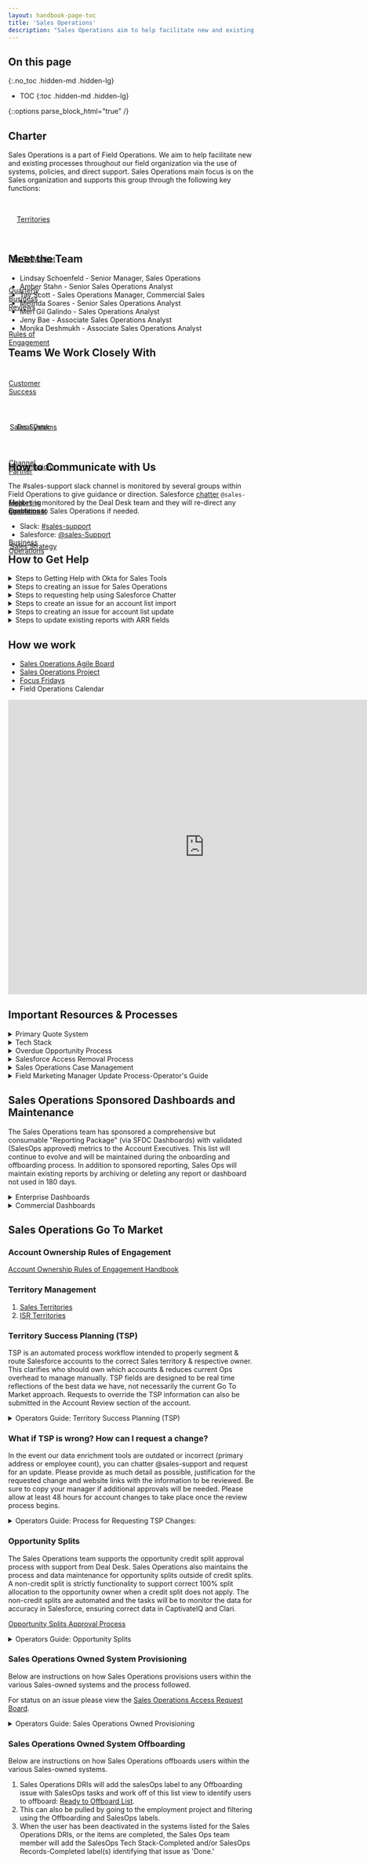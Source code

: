 ```yaml
---
layout: handbook-page-toc
title: 'Sales Operations'
description: "Sales Operations aim to help facilitate new and existing processes throughout our field organization via the use of systems, policies, and direct support. "
---
```

## On this page

{:.no_toc .hidden-md .hidden-lg}

- TOC
  {:toc .hidden-md .hidden-lg}


<link rel="stylesheet" type="text/css" href="/stylesheets/biztech.css" />

{::options parse_block_html="true" /}

## **Charter**

Sales Operations is a part of Field Operations.
We aim to help facilitate new and existing processes throughout our field organization via the use of systems, policies, and direct support.
Sales Operations main focus is on the Sales organization and supports this group through the following key functions:

<div class="flex-row" markdown="0" style="height:80px">
  <a href="/handbook/sales/territories/" class="btn btn-purple-inv" style="width:20%;height:100%;margin:1px;display:flex;justify-content:center;align-items:center;">Territories</a>
  <a href="/handbook/sales/field-operations/sales-operations/#sales-operations-go-to-market" class="btn btn-purple-inv" style="width:20%;height:100%;margin:1px;display:flex;justify-content:center;align-items:center;">Go To Market</a>
  <a href="/handbook/sales/qbrs/" class="btn btn-purple-inv" style="width:20%;height:100%;margin:1px;display:flex;justify-content:center;align-items:center;">Quarterly Business Reviews</a>
  <a href="/handbook/sales/field-operations/gtm-resources/#account-ownership-rules-of-engagement" class="btn btn-purple-inv" style="width:20%;height:100%;margin:1px;display:flex;justify-content:center;align-items:center;">Rules of Engagement</a>
    </div>

## **Meet the Team**

- Lindsay Schoenfeld - Senior Manager, Sales Operations
- Amber Stahn - Senior Sales Operations Analyst
- Tav Scott - Sales Operations Manager, Commercial Sales
- Melinda Soares - Senior Sales Operations Analyst
- Meri Gil Galindo - Sales Operations Analyst
- Jeny Bae - Associate Sales Operations Analyst
- Monika Deshmukh - Associate Sales Operations Analyst

## **Teams We Work Closely With**

<div class="flex-row" markdown="0" style="height:80px">
    <a href="/handbook/customer-success/" class="btn btn-purple-inv" style="width:20%;height:100%;margin:1px;display:flex;justify-content:center;align-items:center;">Customer Success</a>
    <a href="/handbook/sales/field-operations/sales-systems/" class="btn btn-purple-inv" style="width:20%;height:100%;margin:1px;display:flex;justify-content:center;align-items:center;">Sales Systems</a>
    <a href="/handbook/sales/commissions/" class="btn btn-purple-inv" style="width:20%;height:100%;margin:1px;display:flex;justify-content:center;align-items:center;">Commissions</a>
    <a href="/handbook/marketing/marketing-operations/" class="btn btn-purple-inv" style="width:20%;height:100%;margin:1px;display:flex;justify-content:center;align-items:center;">Marketing Operations</a>
    <a href="/handbook/business-ops/" class="btn btn-purple-inv" style="width:20%;height:100%;margin:1px;display:flex;justify-content:center;align-items:center;">Business Operations</a>
</div>

<div class="flex-row" markdown="0" style="height:80px">
    <a href="/handbook/sales/field-operations/sales-operations/deal-desk/" class="btn btn-purple-inv" style="width:20%;height:100%;margin:1px;display:flex;justify-content:center;align-items:center;">Deal Desk</a>
    <a href="/handbook/resellers/" class="btn btn-purple-inv" style="width:20%;height:100%;margin:1px;display:flex;justify-content:center;align-items:center;">Channel Partner</a>
    <a href="/handbook/sales/field-operations/field-enablement/" class="btn btn-purple-inv" style="width:20%;height:100%;margin:1px;display:flex;justify-content:center;align-items:center;">Field Enablement</a>
    <a href="/handbook/sales/field-operations/sales-strategy/" class="btn btn-purple-inv" style="width:20%;height:100%;margin:1px;display:flex;justify-content:center;align-items:center;">Sales Strategy</a>
  </div>

## **How to Communicate with Us**

The #sales-support slack channel is monitored by several groups within Field Operations to give guidance or direction.
Salesforce [chatter](/handbook/sales/field-operations/sales-operations/deal-desk/#salesforce-chatter-communication) `@sales-support` is monitored by the Deal Desk team and they will re-direct any questions to Sales Operations if needed.

- Slack: [#sales-support](https://gitlab.slack.com/archives/sales-support)
- Salesforce: [@sales-Support](https://gitlab.my.salesforce.com/_ui/core/chatter/groups/GroupProfilePage?g=0F94M000000fy2K)

## **How to Get Help**

<details>
<summary markdown='span'>
  Steps to Getting Help with Okta for Sales Tools
</summary>

1. Visit the [Okta Handbook Page](/handbook/business-ops/okta/) to learn more about Okta.
1. Create a [General Help Desk Request](/handbook/business-ops/team-member-enablement/). Use the _submit issue_ button on the linked page and then select the General Help Desk Request template.
1. Reach out to #it-help in Slack.

</details>

<details>
<summary markdown='span'>
  Steps to creating an issue for Sales Operations
</summary>

1. Create an issue in our [project](https://gitlab.com/gitlab-com/sales-team/field-operations/sales-operations), making sure to provide detailed business requirements.
   Please leave assignee blank.
1. There are existing templates to use, most will fall under the General Request template.
1. New Issues that are in review will be tagged with the `SalesOps::New_Request` label automatically on creation.
1. An issue will be assigned to a Milestone, given an assignee and the `SalesOps::Assigned` if it is ready to be worked on.
1. Any issue that cannot be slotted into the next two milestones will be put in the backlog denoted by `SalesOps::Backlog` until it can be planned.
1. Please review the status of any issue on our agile [board.](https://gitlab.com/gitlab-com/sales-team/field-operations/sales-operations)

</details>

<details>
<summary markdown='span'>
  Steps to requesting help using Salesforce Chatter
</summary>

1. [Contract assistance](/handbook/sales/#reaching-the-sales-team-internally)
1. [Updating or creating Opportunity Splits ](/handbook/sales/forecasting/#opportunity-splits)
1. [Salesforce Lightning for Gmail](/handbook/sales/prospect-engagement-best-practices)
1. [Support from the Community Advocacy Team](/handbook/marketing/revenue-marketing/sdr/#working-with-the-community-advocacy-team)
1. [DataFox/Zoominfo segmentation conflicts](/handbook/sales/field-operations/gtm-resources/#segmentation)
1. [Reassigning to a Territory Rep](/handbook/sales/field-operations/gtm-resources/#account-ownership-rules-of-engagement)
1. [Requesting Reassignment](/handbook/sales/field-operations/gtm-resources/#account-ownership-rules-of-engagement)
1. [If LEAD or CONTACT is owned by SDR team member](/handbook/sales/field-operations/gtm-resources/#record-creation-in-salesforce)
1. [Locked Deal](/handbook/sales/field-operations/gtm-resources/#locking-opportunities-as-a-result-of-their-at-risk-potential)
1. [Deal Desk assistance](/handbook/sales/field-operations/sales-operations/deal-desk/#salesforce-chatter-communication)

</details>

<details>
<summary markdown='span'>
  Steps to create an issue for an account list import
</summary>

Here are the guidelines for requesting account list loads from Sales Operations.
Please follow the instructions below.
The SLA for account list loads into Salesforce is 5-7 business days.

**For uploading a list of net new accounts**

- We have a template you can use to dedupe a list of accounts you have sourced [here in the google drive](https://docs.google.com/spreadsheets/d/1zm4uA2_d7aj31BY2wTxNw6HoElyWJQkjMYY4e1D3tRM/edit#gid=1823098798).
  This template will help you dedupe the account list and also format your list for upload into Salesforce.
  Please follow the directions in the README in the template doc and reach out to #sales-support in Slack if you have any questions.

**Preparing the list:**

1. Clean up list to remove any duplicates and columns not needed.
1. Update field names to Salesforce compatible values. Only include the required fields listed below.
1. Unless you discuss with us prior, nothing else will be loaded and the extra columns will be ignored in the import.
1. Account Source format: List - Name of Source - Date with no spaces or characters.
1. Create an issue in our [project](https://gitlab.com/gitlab-com/sales-team/field-operations/sales-operations) using the Account List Import [template](https://gitlab.com/gitlab-com/sales-team/field-operations/sales-operations/-/issues).
   Include a link to the list and description of the list load.
1. One tab per sheet, one list load per sheet / one sheet per issue.

**Required Fields:**

| **Label**               | **Field Name**          | **Data Type** |
| ----------------------- | ----------------------- | ------------- |
| Account Source          | AccountSource           | Picklist      |
| Employees               | NumberOfEmployees       | Number(8,0)   |
| Account Name            | Name                    | Name          |
| Type                    | Type                    | Picklist      |
| Account Record Type     | RecordType              | Picklist      |
| Website                 | Website                 | URL(255)      |
| Billing Street          | Billing Street          | Address       |
| Billing City            | Billing City            | Address       |
| Billing State/Province  | Billing State/Province  | Address       |
| Billing Zip/Postal Code | Billing Zip/Postal Code | Address       |
| Billing Country         | Billing Country         | Address       |

<details>
<summary markdown='span'>
  Operators Guide: Instructions for Sales Operations team on completing Account List Imports
</summary>

**Prepping the List**

1. Check the data in the provided list:

   - Only one tab per list
   - Make sure the google sheet template was used to ensure the list has been de duped
   - Double check that everything is in the correct format. [**Reference for correct Billing Address Formatting.**](https://docs.google.com/spreadsheets/d/1_FOkc7CHBDaEzPmpoXtkiQE-u-QB_uuJIcAA4mU1gd0/edit?usp=sharing) and ensure that there are no extra columns, only required fields in the template.
   - If there is an exception and there are additional columns not in the template check the account fields and check to see if they are in the correct format, check for field dependencies, etc.

1. Add Account Owner ID
   - Add a column to the spreadsheet and Label it Account Owner ID
   - Go into Salesforce Setup>Manage Users>Users and find your User ID (15 or 18) number and copy
   - Paste your User ID into the Account Owner ID column in the spreadsheet
1. Add Record Type ID:
   - Insert a column to the left of the RecordType column and label RecordType ID
   - Go into Salesforce Setup>Customize>Accounts>Record Types (Pull the number out of the URL (number after id= and before the &))
   - Paste into the RecordType ID column>copy down
1. Format the Account Source Column
   - Naming convention: List-Vendor-Identifier-Date (example:List-Zoominfo-FranceAC-20200407
   - Copy and paste values down the column with the correct format
1. Create the Account Source Name in Salesforce
   - Go into Salesforce>Setup>Customize>Account>Fields>Account Source
   - Select New and type the Account Source Name you created in step 4
   - Select the record types that it pertains to (standard and channel)>save
   - Select Reorder>check “Display values alphabetically, not in the order entered
1. Save the prepped list for the data load:

   - Save the Excel file in CSV format on your computer
   - Go into the Salesforce reports tab>Account List Import Folder
   - Clone an existing list report. Add a filter Account Source equals and select the name of the list you created from the picklist
   - Select SAVE AS and type the name of the list you created in step 4
   - Save and Run and leave open as this can be refreshed during the data load

**Data Load Instructions**

Important note before using data loader: Turn ZoomInfo Instant Enrich off while using the Data Loader. (Toggle off for Accounts,
Contacts, and Leads, Verify and Save)

1. Open the data loader. Select Insert. Login in production
1. Go to Settings. Change the batch size to 20. Click OK
1. Select Account Object. Browse for the file. Select list CSV file. Click Next
1. Create or Edit Map Fields. Auto-Match Fields to Columns (Usually works for most columns
   _ Make sure that website is mapped
   _ Map Number of employees to the NumberofEmployees: Manual-Admin field
   _ Drop and drag any missing fields
   _ Leave RecordType blank (nothing matches) \* Click OK. Click Next. Select where the error log will save to. Make sure to save to a location otherwise it will save to a mysterious location on your machine
   
</details>
</details>

<details>
<summary markdown='span'>
  Steps to creating an issue for account list update
</summary>

**Preparing the list:**

1. Create an Account report in SFDC.
1. Include the Account ID as a field on your report. This is required to do a mass update.
1. Include the fields on your report that you want updated.
1. Save your report in a public folder so it can be accessed later if needed.
1. Export your report, making sure you have included the Account ID.
1. Update the export. Please keep the original values in the export and create a new column with the new values. Ex: If you want to update website, you will have 2 website columns. Website and then Website New. Website New will be the column you create and where the new value is captured.
1. Create an issue in our [project](https://gitlab.com/gitlab-com/sales-team/field-operations/sales-operations) using the Account List Import [template](https://gitlab.com/gitlab-com/sales-team/field-operations/sales-operations/-/issues). Include a link to the list and description of the list load.
1. One Tab per sheet, one list update per sheet / one sheet per issue.
1. If you need help pulling the report or walking though these steps, please slack us with a link to the issue you created in the `#sales-support` Slack channel.

</details>

<details>
<summary markdown='span'>
  Steps to update existing reports with ARR fields
</summary>


Below are the steps to update and/or replace ACV with ARR in existing SFDC reports and dashboards.
 
1. **Step 1:** Navigate to the report that needs to be updated 
1. **Step 2:** Click on the **Customize** button to make edits
1. **Step 3:** In the **Preview** section of your report, click on the carrot next to **Show** and make sure  Details has been selected.  This will populate all the fields currently added to your report.
1. **Step 4:** In the **Fields** panel on the left side of your screen, enter “ARR” into the Quick Find search to populate available ARR fields
1. **Step 5:** Drag the ARR field(s) you want to add to your report from the **Fields** panel and drop into the reporting grid.("Net ARR" is the standard field)
1. **Step 6:**  Once your ARR field has been added to the report grid, hover over the name and select the carrot.  From there choose the **Summarize this field** option and check the applicable summary option(s). Select **Apply**
1. **Step 7:** Remove any old IACV fields by dragging them from the report grid to the **Fields** panel OR hover over the name and choose **Remove Column** from the drop down list
1. **Step 8:** If there is a chart or a graph associated with your report that has been edited, you should also edit the chart to reflect your field changes. After you have added and summarized the Net ARR field, Select **Edit** on the very left corner of the chart. On the pop-up screen, change the data that is populated as Sum of Net IACV/Incremental ACV to Sum of Net ARR from the drop down list and Select **Ok**.
1. **Step 9:** When you’ve added and removed all appropriate fields, click the **Run Report** button at the top of your screen.
1. **Step 10:** On the following screen, review your changes to ensure the report is functioning as you expect (select the **Hide Details** button if you don’t want to see all fields) and click the **Save** button. 
1. **Step 11:** In many cases, no changes need to be made to the name or location of the report so choose **Save** or **Save & Return to Report** to complete the final step.  However, if the report name references IACV in any capacity, please update the report name to the corresponding ARR from the **Report Properties** tab at the top before your final Save option.

**Common fields that need to be updated**


| **Existing Field Name** | **Field to Replace With** | 
| ----------------------- | ----------------------- | 
| Net IACV                | Net ARR                 | 
| Incremental ACV         | Net ARR                 | 
| Renewal ACV             | ARR Basis               | 

**Resources**

- Please take a moment to review this quick **video outlining the steps above**: https://www.screencast.com/t/dJxbf069 
- Refer to the [ARR in Practice handbook page](https://about.gitlab.com/handbook/sales/sales-term-glossary/arr-in-practice/#net-arr) for **additional information on ARR** 
- If you **need help** updating the report or walking though these steps, please slack us with a link to the SFDC report in the `#sales-support` Slack channel

</details>

## **How we work**

- [Sales Operations Agile Board](https://gitlab.com/gitlab-com/sales-team/field-operations/sales-operations/-/boards/1655825?label_name[]=SalesOPS)
- [Sales Operations Project](https://gitlab.com/gitlab-com/sales-team/field-operations/sales-operations)
- [Focus Fridays](/handbook/sales/sales-meetings)
- Field Operations Calendar

<iframe src="https://calendar.google.com/calendar/embed?src=gitlab.com_hhs5o85g05lho9agbkfhv8lc40%40group.calendar.google.com&ctz=America%2FLos_Angeles" style="border: 0" width="800" height="600" frameborder="0" scrolling="no"></iframe>

## **Important Resources & Processes**

<details>
<summary markdown='span'>
  Primary Quote System
</summary>

The Primary Quote system is a 1:1 relationship in SFDC that connects the total transaction amount on a quote with the amount on its related opportunity.
This is to ensure we are forecasting the same amount that we will book and enables further automation as the quote is sent to Zuora billing.
To support sales situations that require multiple quotes (for instance: a small deal option and a big deal option), sales reps can identify which one of their quote is "Primary".

[Primary Quote technical documentation here:](/handbook/sales/field-operations/sales-systems/gtm-technical-documentation/#primary-quote-system)

</details>

<details>
<summary markdown='span'>
  Tech Stack
</summary>

The full company tech stack list with definitions can be found on the [Business Operations - Tech Stack Details page
](/handbook/business-ops/tech-stack/). Here are the tools that the Sales Operations team works with on a daily basis.

1. [Clari](/handbook/business-ops/tech-stack/#clari)
1. [Datafox](/handbook/business-ops/tech-stack/#datafox)
1. [ZoomInfo](/handbook/marketing/marketing-operations/zoominfo/)
1. [Gainsight](/handbook/business-ops/tech-stack/#gainsight)
1. [Leandata](/handbook/business-ops/tech-stack/#leandata)
1. [Salesforce](/handbook/business-ops/tech-stack/#salesforce)
1. [Chorus](/handbook/business-ops/tech-stack/#chorus)

</details>

<details>
<summary markdown='span'>
  Overdue Opportunity Process
</summary>

1. An overdue opportunity report goes out every Tuesday to managers.
1. An email alert goes out directly to the opportunity owner when the oppty is past due upon edit of the opportunity. Ex: an action needs to happen to trigger the email.
1. Managers have "over due" reports on their dashboards for review as needed.

</details>

<details>
<summary markdown='span'>
  Salesforce Access Removal Process
</summary>

1. To ensure the appropriate users have access and that we're being fiscally responsible in terms of overall usage, users with no usage in 90 days will be deactivated.
1. Usage will be reviewed once at the beginning of the second month of the quarter so as not to disrupt any quarter end/quarter start cadences. The dates are scheduled on the Field Ops calander.
1. An [Access Change Request](/handbook/business-ops/team-member-enablement/onboarding-access-requests/access-requests/#access-change-request) will be created and an email will be sent to users as extra notification.
1. If access is needed in the future, please submit a new [Access Request](/handbook/business-ops/team-member-enablement/onboarding-access-requests/access-requests/#individual-or-bulk-access-request) and we can confirm if SFDC is the correct place to gather this information or if other tools can provide it.

<details>
<summary markdown='span'> Instructions for Sales Operations team on completing SFDC Access Removal Process
</summary>

**Identifying the Users**

1. Check the Data in the [Provided Report](https://gitlab.my.salesforce.com/00O4M000004aGGo):
   - Make sure the last login date is set to LESS than or equal to 90 Days ago.
   - Verify that no integration users or users that might be tied to an external system are not included in the access removal. If there are questions, error on the cautious side and work with Sales Systems.
1. Create an [Access Change Request](/handbook/business-ops/employee-enablement/it-ops-team/access-requests/#access-change-request)
   - List the users that will be removed so that we have record of reason and users if needed in the future.
1. Email Notification:

   - Work with Sales Operations Manager to send the email notification. This is an extra step for extra visibility to users and might not always be needed depending on volume and other communication that has occured.
   - Example Email:

     Hope that you are having a good week. We in SalesOps are doing a cleanup of our tech stack tools to ensure the appropriate users have access and that we're being fiscally responsible in terms of overall usage. During this process, we've discovered that nearly **XXX** Salesforce.com users haven't logged in for 3 months or more. If you're receiving this message, your user account falls into this bucket.
     As such, I'm writing to let you know that we'll be deactivating your SFDC license on XXX in an effort to ensure that we have enough licenses to provision to our new and existing Sales people; who leverage the tool daily.
     So what does this mean for you?  
      Effective XXX you will no longer have access to SFDC
     If there's critical SFDC data that you need for your role, please submit a new Access Request and we can confirm if SFDC is the correct place to gather this information or if other tools can provide it
     Please let me know if you have any questions.

1. Deactivating Users in Salesforce
   - From Salesforce, access the setup menu and then manager users.
   - Locate the user and uncheck the Active box, or click the Freeze button. Freeze should only be used if the user can not be fully deactivated due to impact to other system or process.
   - If a user is frozen set a reminder in an issue to go back and deactivate user once related systems / process have been udpated.

</details>
</details>

<details>
<summary markdown='span'>
  Sales Operations Case Management
</summary>

**What:**
Salesforce case management system to enable the transfer of certain cases (created from Chatter requests) from the Deal Desk group to the Sales Ops group to take action and respond to the original chatter request.
   - As of 2020-09-21, this will include all cases pertaining to account ownership/ROE and account segmentation, except for any cases that touch closed opportunities. 

**Where:**
- [Deal Desk Queue](https://gitlab.my.salesforce.com/500?fcf=00B4M000004O4ni)
- [Sales Ops Queue](https://gitlab.my.salesforce.com/500?fcf=00B4M000004tewG)

**How:**
1. All Sales Support Chatter requests will continue to flow into the Sales Support queue managed by Deal Desk.
1. Upon reviewing a case and identifying it as an account ownership/ROE or account segmentation request, Deal Desk will change the “Case Reason” field to “Account Reassignment/ROE” or “Account Segmentation Review.”
1. Deal Desk will then change the Case Owner to “Sales Ops Queue,” which will move the case out of the Sales Support queue into the Sales Ops queue. 

**Notes on Case Behavior:**
1. Changing the “Case Owner” to the name of an individual team member marks that team member’s ownership of the case. This action can be taken at the individual case level or in bulk on the queue level.
1. When case ownership is updated to a Sales Ops team member, the case will remain visible in the Sales Ops queue until closed.
1. Changing the “Status” field to “In Progress” shows that someone is currently working on the case. 
1. By changing Status to “In Progress,” ownership will automatically change to the individual who changes status. 
1. By changing Status to “Closed,” the case will no longer appear in the queue.
   - Note: Check the “Suppress auto case reply” button in the same motion, before saving, to prevent automated Chatter posts. If you do not check this box, and you change the status to “In Progress,” upon saving the case, Salesforce will create a Chatter reply from your account, tagging the original requester, noting that you are working on the case. Similarly, when you close the case, Salesforce will Chatter the requester to note that the work is complete.
Click the “Related Chatter Object” link to view the original request. 

**General Notes:**
1. If working a case, and the requester makes a second request out of scope, please tag Sales Support so that a new case is opened for Deal Desk to review the request.
1. If working a case, and any aspect of the request relates to ownership of a closed opportunity, please change the case owner back to Sales Support for Deal Desk to review the request.

<details>
<summary markdown='span'> Common Scenarios for Sales Operations team on completing Sales Operations Cases
</summary>

## Scenarios (these will expand):

1.  Request to own an Account currently owned by the Sales Admin user:
   - Check for duplicates, accurate segment and territory data, accurate reflection of hierarchy.
   - Follow the [ROE](https://about.gitlab.com/handbook/sales/field-operations/gtm-resources/#account-ownership-rules-of-engagement) to assign the account to the correct owner.
   - If territory or segment needs to be updated, follow the [Account Review Time Frame and Fields ](https://docs.google.com/spreadsheets/d/1jVz-SzYvBZ6odBW7UoHd4E4b_EUIJgZu7nNY_1StYJs/edit?ts=5f775d4e#gid=0)doc.
1.  Request to own an Account currently owned by a Sales or Marketing Operations team member:
   - NOTE: Most of the time these accounts came from a list load and need extra care in data validation.
   - Check for duplicates, accurate segment and territory data, accurate reflection of hierarchy.
   - Follow the [ROE](https://about.gitlab.com/handbook/sales/field-operations/gtm-resources/#account-ownership-rules-of-engagement) to assign the account to the correct owner.
   - If territory or segment needs to be updated, follow the [Account Review Time Frame and Fields ](https://docs.google.com/spreadsheets/d/1jVz-SzYvBZ6odBW7UoHd4E4b_EUIJgZu7nNY_1StYJs/edit?ts=5f775d4e#gid=0)doc.
1.  Request to reassign an account owned by the Impartner Integration user:
   -  Chatter the Channel Manager to assist and validate the move.
1.  Request to reassign an account owned by the Vartopia Integration user:
   -  These customer accounts are OK to move and should follow the [ROE](https://about.gitlab.com/handbook/sales/field-operations/gtm-resources/#account-ownership-rules-of-engagement) .
1.  Request to move a Channel / Partner account from or to a Sales Rep or Channel Manager:
   -  Chatter the Channel Manager to assist and validate the move.
1.  Request to move an account to a Public Sector SAL. 
   - Since PubSec is excluded from TSP at this time, the process will be different.
   - Always cc Brent Caldwell on the chatter for awareness.  If unsure, ask Brent to advise on correct owner/territory. 
   - Reference the [Master Territory List Public Sector Account Coverage](https://docs.google.com/spreadsheets/d/19LmWOxDegBfuPCdFK5e0voIUh7EpmF_OT4H4gY9YHUU/edit#gid=1263929675) sheet to determine the owner and the territory. The master tab will give the overview of the territory / SAL relationship.  The following tabs will list the accounts that belong in each territory.
   - NOTE: Public Sector accounts use the **Owner field** and the **Account Territory field**. These will be the only 2 fields to update for Public Sector requests. 
 

</details>
</details>


<details>
<summary markdown='span'> Field Marketing Manager Update Process-Operator's Guide
</summary>

The `Field Marketing Manager` field on the account is maintained by Sales Operations. Reporting for acccounts that need updated are on the[SalesOps CleanUp Dashboard](https://gitlab.my.salesforce.com/01Z4M000000skZj).  Requests to update the field will come in through Chatter requests or Sales Operations issues for requests to change more than 10 accounts.

1. Enterprise, Mid-Market and First Order accounts are updated through LeanData routing and the mapping is maintained in the [Territories Mapping File - SSoT](https://docs.google.com/spreadsheets/d/1iTDCaHN-i_xrfiv_Tkg27lYbZ3LHsERySkvv4cPsSNo/edit#gid=1404562293). 
1. Named and PubSec are dataloaded manually on a monthly cadence. PubSec mapping is maintained in the Master Territory List Public Sector Account Coverage file.  Named mapping is maintained in [Territories Mapping File - SSoT](https://docs.google.com/spreadsheets/d/1iTDCaHN-i_xrfiv_Tkg27lYbZ3LHsERySkvv4cPsSNo/edit#gid=1404562293)in the Named Reps tab. 

</details>

## **Sales Operations Sponsored Dashboards and Maintenance**

The Sales Operations team has sponsored a comprehensive but consumable "Reporting Package" (via SFDC Dashboards) with validated (SalesOps approved) metrics to the Account Executives.
This list will continue to evolve and will be maintained during the onboarding and offboarding process.
In addition to sponsored reporting, Sales Ops will maintain existing reports by archiving or deleting any report or dashboard not used in 180 days.

<details>
<summary markdown='span'>Enterprise Dashboards </summary>

**Enterprise: West**

1. [WEST ENT Pipeline Dashboard](https://gitlab.my.salesforce.com/01Z4M000000oXBZ)
2. [FY21 CQ WEST ENT Sales Dashboard](https://gitlab.my.salesforce.com/01Z4M000000oXBo)
3. [WEST ENT Pipeline Health Check](https://gitlab.my.salesforce.com/01Z4M000000oXVy)

**Enterprise: East**

4. [EAST ENT Pipeline Dashboard](https://gitlab.my.salesforce.com/01Z4M000000oXBU)
5. [FY21 CQ EAST ENT Sales Dashboard](https://gitlab.my.salesforce.com/01Z4M000000oXBj)
6. [EAST ENT Pipeline Health Check](https://gitlab.my.salesforce.com/01Z4M000000oXVo)

**Enterprise: PubSec**

7. [PubSec Pipeline Dashboard](https://gitlab.my.salesforce.com/01Z4M000000oXC3)
8. [FY21 CQ PubSec Sales Dashboard](https://gitlab.my.salesforce.com/01Z4M000000oXCD)
9. [PubSec Pipeline Health Check](https://gitlab.my.salesforce.com/01Z4M000000oXW8)

**Enterprise: EMEA**

10. [EMEA Enterprise Pipeline Dashboard](https://gitlab.my.salesforce.com/01Z4M000000oX78)
11. [FY21 CQ EMEA ENT Sales Dashboard](https://gitlab.my.salesforce.com/01Z4M000000slbx)
12. [EMEA ENT Pipeline Health Check](https://gitlab.my.salesforce.com/01Z4M000000oXVe)

**Enterprise: APAC**

13. [APAC ENT Pipeline Dashboard](https://gitlab.my.salesforce.com/01Z4M000000oXAR)
14. [FY21 CQ APAC ENT Sales Dashboard](https://gitlab.my.salesforce.com/01Z4M000000oXA2)
15. [APAC ENT Pipeline Health Check](https://gitlab.my.salesforce.com/01Z4M000000oXW3)

**Enterprise: ISR**

16. [Enterprise ISR Metrics](https://gitlab.my.salesforce.com/01Z4M000000oXXV)

The Pipeline Health Check Dashboards will be sent to each regional team for their review every Monday.

</details>

<details>
<summary markdown='span'>Commercial Dashboards </summary>

**SMB AMER**

1. [SMB AMER Team Dashboard](https://gitlab.my.salesforce.com/01Z4M000000oXOY)
2. [SMB AMER Forecasting Splits](https://gitlab.my.salesforce.com/01Z4M000000oXWh)

**SMB EMEA & APAC**
1. [SMB EMEA & APAC Team Dashboard](https://gitlab.my.salesforce.com/01Z4M000000oXRh)
2. [SMB EMEA & APAC Forecasting Splits](https://gitlab.my.salesforce.com/01Z4M000000oXWh)

**Mid Market East**
1. [Mid Market-East Team Dashboard](https://gitlab.my.salesforce.com/01Z4M000000oXOE)
2. [Mid Market-East Forecasting Splits](https://gitlab.my.salesforce.com/01Z4M000000oXWh)

**Mid Market West**
1. [Mid Market-West Team Dashboard](https://gitlab.my.salesforce.com/01Z4M000000oXRr)
2. [Mid Market-West Forecasting Splits](https://gitlab.my.salesforce.com/01Z4M000000oXWh)

**Mid Market EMEA**
1. [Mid Market EMEA Team Dashboard](https://gitlab.my.salesforce.com/01Z4M000000oXRw)
2. [Mid Market EMEA Forecasting Splits](https://gitlab.my.salesforce.com/01Z4M000000oXWh)

**Mid Market Named Team**
1. [(FY22) Mid Market Named Accounts Dashboard](https://gitlab.my.salesforce.com/01Z4M000000oYQd)

</details>

## **Sales Operations Go To Market**

### **Account Ownership Rules of Engagement**

[Account Ownership Rules of Engagement Handbook](/handbook/sales/field-operations/gtm-resources/#account-ownership-rules-of-engagement)

### **Territory Management**
1. [Sales Territories](https://about.gitlab.com/handbook/sales/territories/#territory-ownership-sales)
2. [ISR Territories](https://about.gitlab.com/handbook/sales/territories/#territory-ownership-isr)


### **Territory Success Planning (TSP)**

TSP is an automated process workflow intended to properly segment & route Salesforce accounts to the correct Sales territory & respective owner.
This clarifies who should own which accounts & reduces current Ops overhead to manage manually.
TSP fields are designed to be real time reflections of the best data we have, not necessarily the current Go To Market approach.
Requests to override the TSP information can also be submitted in the Account Review section of the account.

<details>
<summary markdown='span'>Operators Guide: Territory Success Planning (TSP) </summary>

**Primary TSP Workflow Components**

1. **Account Routing** (_Next Owner recommendation process_):
   - Sales Segment (i.e. max employee count of the account hierarchy)
   - Primary Account HQ Address (of top Parent Account in the hierarchy)
     - Inputs for both are formulated via our standardized account enrichment tools (in order):
     - Manual Override > DataFox > Zoominfo > Ship-To > Bill-To
   - LeadData then compares these TSP Input Values against our [SSoT Territory Mapping File](https://docs.google.com/spreadsheets/d/1iTDCaHN-i_xrfiv_Tkg27lYbZ3LHsERySkvv4cPsSNo/edit#gid=720021722) & automatically outputs an Approved Next Owner and Territory.
2. **Account Assignment** (_Account Transfer Process_):
   - (Re)Assignment of an account to the correct owner
   - Updating of Account Territory, Sales Segment, Employees fields

**Firmographic TSP Fields**

- `[TSP] Sales Segment`: Segment of the account based on the MAX employee count in that account's hierarchy (regardless if MAX is parent or child).
- `[TSP] Account Employees`: Number of employees **for this specific account**
- `[TSP] MAX Family Employees`: MAX employee count (number) in hierarchy
- `[TSP] Address (Street, City, State, Post Code, Country)`: Location of Ultimate Parent Account based on the TSP data hierarchy
- `[TSP] Geo Story`: Source of address data from TSP Data Hierarchy

**Ownership TSP Fields**

- `[TSP] Next Approved Owner`: Owner of territory as determined by [SSoT Territory Mapping File](https://docs.google.com/spreadsheets/d/1iTDCaHN-i_xrfiv_Tkg27lYbZ3LHsERySkvv4cPsSNo/edit#gid=720021722)
- `[TSP] Transfer Date`: Date when account ownership will change to `TSP Next Approved Owner`

**Territory TSP Fields**

- `[TSP] Territory`: Territory account falls under, as per the [SSoT Territory Mapping File](https://docs.google.com/spreadsheets/d/1iTDCaHN-i_xrfiv_Tkg27lYbZ3LHsERySkvv4cPsSNo/edit#gid=720021722)
- `[TSP] Region`: Sales territory region the account falls under
- `[TSP] Subregion`: Sales territory sub-region the account falls under
- `[TSP] Area`: Sales territory area the account falls under

</details>

### **What if TSP is wrong? How can I request a change?**

In the event our data enrichment tools are outdated or incorrect (primary address or employee count), you can chatter @sales-support and request for an update. Please provide as much detail as possible, justification for the requested change and website links with the information to be reviewed. Be sure to copy your manager if additional approvals will be needed. Please allow at least 48 hours for account changes to take place once the review process begins.

 <details>
<summary markdown='span'>Operators Guide: Process for Requesting TSP Changes:</summary>

**Operations Review Process:**

- Ops will be assigned cases to review and make updates to the `[Admin]` fields in the `Account Review Admin` section on the account.

  - `Number of Employees: Manual - Admin`

  - `Account Address - Manual Source - Admin`

  - `[Admin] Address Street`

  - `[Admin] Address Post Code`

  - `Number of Employees: Manual Source -Admin`

  - `[Admin] Address City`

  - `[Admin] Address State`

  - `[Admin] Address Country`

- Turnaround time for Approved TSP changes to re-populate typically takes 24-48 hours.
  - Accounts with a `[TSP] Transfer Date` populated a day in the future will be re-routed that night to the `[TSP] Next Approved Owner`.
  - `Account Territory`, `Sales Segment` & `Employees` fields will also be updated upon TSP transfer, to continually align accounts.

</details>

### **Opportunity Splits**

The Sales Operations team supports the opportunity credit split approval process with support from Deal Desk. Sales Operations also maintains the process and data maintenance for opportunity splits outside of credit splits. A non-credit split is strictly functionality to support correct 100% split allocation to the opportunity owner when a credit split does not apply. The non-credit splits are automated and the tasks will be to monitor the data for accuracy in Salesforce, ensuring correct data in CaptivateIQ and Clari.

[Opportunity Splits Approval Process](https://about.gitlab.com/handbook/sales/forecasting/#opportunity-splits)

<details>
<summary markdown='span'>Operators Guide: Opportunity Splits </summary>

**Opportunity Split Rules**

1. Deal Desk, Sales Comp and Sales Ops are the only users with permissions to add, edit, update and delete splits.
2. 100% Split always goes to the opportunity owner
   - This does not apply for a credit split. Ex: 50/50 or any other percentage split.
   - If the opportunity is incorrectly assigned, the split should still match the owner until correct opportunity assignment is made.
   - This is automated and should be monitored on this [Exception Dashboard](https://gitlab.my.salesforce.com/01Z4M000000oXQt) weekly.
3. There will never be a split that totals above 100%.
4. SFDC reports and Dashboards will only reflect opportunity splits if the report type includes opportunity splits.

**Opportunity Splits in Clari**

- Clari will pull the split data out of SFDC.

**Updating | Adding | Deleting a Split In Salesforce**

1.  Navigate to the opportunity in SFDC.
2.  Locate the opportunity splits relationship by using the hover links at the to or scrolling down the page.
3.  Choose the button to add or edit a split.
4.  Once on the split page, assign either the approved credit split, or edit the existing split percentage.

</details>

### **Sales Operations Owned System Provisioning**

Below are instructions on how Sales Operations provisions users within the various Sales-owned systems and the process followed.

For status on an issue please view the [Sales Operations Access Request Board](https://gitlab.com/gitlab-com/team-member-epics/access-requests/-/boards/1959331).

<details>
<summary markdown='span'>Operators Guide: Sales Operations Owned Provisioning </summary>

### Sales Operations Access Request Labeling System

1. SalesOpsAR::Action Needed - Sales Ops action item is immediate or within current FQ.
1. SalesOpsAR::In Progress - Sales Ops action item is presently being worked on.
1. SalesOpsAR::On Hold - SalesOps AR that is blocked or not presently w/in scope of work.
   1. SalesOPS: Waiting on SFDC License - a reason an AR might be on hold.
1. SalesOpsAR::Completed - Sales Ops has completed their task on this issue although the issue may not be closed.

### Sales Operations Provisioning Workflow

### Baseline Templates | New Hires

1. The onboarding issue will auto create the AR on day 2
2. The templates will automatically:
   - Add the SalesOpsAR::Action Needed label
   - Leave the assignee blank
   - CC Amber and Meri as the Provisioning DRIs
3. The DRIs will receive an email when a new AR is created
4. All will be able to monitor the [Sales Ops Access Request Board](https://gitlab.com/gitlab-com/team-member-epics/access-requests/-/boards/1959331)proactively.
5. When the AR is picked up by the Sales Operations team member, the team member will:
   -assign the issue to themself
   -add the label SaelsOpsAR::In Progress
6. The Assignee should be responsible for working the AR to completion by completing all Sales Operations task items and working the label system accordingly.
7. If Assignee is out of office, the rest of the team is responsible for moving the AR forward in a timely fashion and can see ARs in flight by looking at the [Sales Ops Access Request Board](https://gitlab.com/gitlab-com/team-member-epics/access-requests/-/boards/1959331)proactively.

### Single Person or Bulk Access Request

1. The user will manually create a [single person or bulk AR](https://about.gitlab.com/handbook/business-ops/team-member-enablement/onboarding-access-requests/access-requests/#individual-or-bulk-access-request)
2. In the instructions, they are directed to the Tech Stack doc with the following tasks:
   - Add the SalesOpsAR::Action Needed label
   - Leave the assignee blank
   - CC Amber and Meri as the Provisioning DRIs
3. The DRIs will receive an email when a new AR is created
4. All will be able to monitor the [Sales Ops Access Request Board](https://gitlab.com/gitlab-com/team-member-epics/access-requests/-/boards/1959331)proactively.
5. When the AR is picked up by the Sales Operations team member, the team member will:
   -assign the issue to themself
   -add the label SaelsOpsAR::In Progress
6. The Assignee should be responsible for working the AR to completion by completing all Sales Operations task items and working the label system accordingly.
7. If Assignee is out of office, the rest of the team is responsible for moving the AR forward in a timely fashion and can see ARs in flight by looking at the [Sales Ops Access Request Board](https://gitlab.com/gitlab-com/team-member-epics/access-requests/-/boards/1959331)proactively.

### Chorus

1. From the [Settings Page](https://chorus.ai/settings/personal-settings) in Chorus, click in **User Management** and then on the **Invite New User** button.
1. To invite users to Chorus, enter their emails in the designated field separated by commas and click the **Add To List** button.
1. Updated the Role, Team and License Type. These will be based off of the users job role/region and should be listed and or approved in the Access Request. If questionable, look at other provisioned users of the same title/role.
1. Click the **Send Invites** button to invite the user to Chorus.

Note: The most accurate access level will be on the Tech Stack or the AR, genenerally AMER and all of Commercial will get recorder, EMEA Commercial and SDR will get recorder once they have completed the GDPR training course.all else listener.

### DataFox

1. From the [Settings Page](https://app.datafox.com/settings/general-information) in DataFox located in the top right under your name, click on **Team Management** located on the left.
1. From **Team Management**, click the **Invite Your Team** button, enter the email addresses of the users to be provisioined, click **Send Invitations**.
1. Most users will have a **Status of Member**, unless otherwise stated in the Access Request.
1. Most users will also have the permission to **Bulk Sync Accounts** unless otherwise noted in the Access Request

### Clari

### SalesForce

</details>

### **Sales Operations Owned System Offboarding**
Below are instructions on how Sales Operations offboards users within the various Sales-owned systems.

1. Sales Operations DRIs will add the salesOps label to any Offboarding issue with SalesOps tasks and work off of this list view to identify users to offboard: [Ready to Offboard List](https://gitlab.com/gitlab-com/team-member-epics/employment/-/issues?scope=all&utf8=%E2%9C%93&state=opened&label_name[]=offboarding&not[label_name][]=SalesOps%20Tech%20Stack-Completed).
1. This can also be pulled by going to the employment project and filtering using the Offboarding and SalesOps labels.
1. When the user has been deactivated in the systems listed for the Sales Operations DRIs, or the items are completed, the Sales Ops team member will add the SalesOps Tech Stack-Completed and/or SalesOps Records-Completed label(s) identifying that issue as 'Done.'
